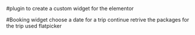 #plugin to create a custom widget for the elementor

#Booking widget
choose a date for a trip
continue
retrive the packages for the trip
used flatpicker
